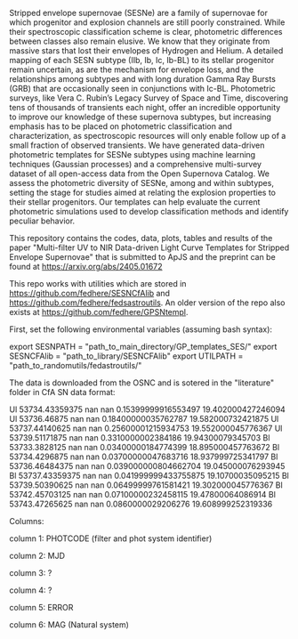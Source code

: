 Stripped envelope supernovae (SESNe) are a family of supernovae for which progenitor and explosion channels are still poorly constrained. While their spectroscopic classification scheme is clear, photometric differences between classes also remain elusive. We know that they originate from massive stars that lost their envelopes of Hydrogen and Helium. A detailed mapping of each SESN subtype (IIb, Ib, Ic, Ib-BL)  to its stellar progenitor remain uncertain, as are the mechanism for envelope loss, and the relationships among subtypes and with long duration Gamma Ray Bursts (GRB) that are occasionally seen in conjunctions with Ic-BL.
Photometric surveys, like Vera C. Rubin’s Legacy Survey of Space and Time, discovering tens of thousands of transients each night, offer an incredible opportunity to improve our knowledge of these supernova subtypes, but increasing emphasis has to be placed on photometric classification and characterization, as spectroscopic resources will only enable follow up of a small fraction of observed transients. We have generated data-driven photometric templates for SESNe subtypes using machine learning techniques (Gaussian processes) and a comprehensive  multi-survey dataset of all open-access data from the Open Supernova Catalog. We assess the photometric diversity of SESNe,
among and within subtypes, setting the stage for studies aimed at relating the explosion properties to their stellar progenitors.  Our templates can help evaluate the current photometric simulations used to develop classification methods and identify peculiar behavior.


This repository contains the codes, data, plots, tables and results of the paper "Multi-filter UV to NIR Data-driven Light Curve Templates for Stripped Envelope Supernovae" that is submitted to ApJS and the preprint can be found at https://arxiv.org/abs/2405.01672


This repo works with utilities which are stored in https://github.com/fedhere/SESNCfAlib and https://github.com/fedhere/fedsastroutils.
An older version of the repo also exists at https://github.com/fedhere/GPSNtempl.

First, set the following environmental variables (assuming bash syntax):

export SESNPATH = "path_to_main_directory/GP_templates_SES/"
export SESNCFAlib = "path_to_library/SESNCFAlib"
export UTILPATH = "path_to_randomutils/fedastroutils/"


The data is downloaded from the OSNC and is sotered in the "literature" folder in CfA SN data format:

Ul 53734.43359375 nan nan 0.15399999916553497 19.402000427246094
Ul 53736.46875 nan nan 0.18400000035762787 19.582000732421875
Ul 53737.44140625 nan nan 0.25600001215934753 19.552000045776367
Ul 53739.51171875 nan nan 0.3310000002384186 19.94300079345703
Bl 53733.3828125 nan nan 0.03400000184774399 18.895000457763672
Bl 53734.4296875 nan nan 0.03700000047683716 18.937999725341797
Bl 53736.46484375 nan nan 0.039000000804662704 19.045000076293945
Bl 53737.43359375 nan nan 0.041999999433755875 19.10700035095215
Bl 53739.50390625 nan nan 0.06499999761581421 19.302000045776367
Bl 53742.45703125 nan nan 0.07100000232458115 19.47800064086914
Bl 53743.47265625 nan nan 0.0860000029206276 19.608999252319336

Columns:

column 1: PHOTCODE (filter and phot system identifier)

column 2: MJD

column 3: ?

column 4: ?

column 5: ERROR

column 6: MAG (Natural system)



